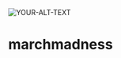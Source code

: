 <picture>
 <source media="(prefers-color-scheme: dark)" srcset="https://www.ncaa.org/images/2021/9/29/March_Madness.jpg">
 <source media="(prefers-color-scheme: light)" srcset="https://www.ncaa.org/images/2021/9/29/March_Madness.jpg">
 <img alt="YOUR-ALT-TEXT" src="YOUR-DEFAULT-IMAGE">
</picture>

# marchmadness
